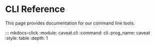 # CLI Reference

This page provides documentation for our command line tools.

::: mkdocs-click
    :module: caveat.cli
    :command: cli
    :prog_name: caveat
    :style: table
    :depth: 1
